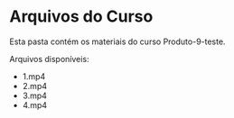 # Arquivos do Curso

Esta pasta contém os materiais do curso Produto-9-teste.

Arquivos disponíveis:
- 1.mp4
- 2.mp4
- 3.mp4
- 4.mp4
